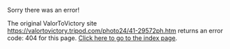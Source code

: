 

Sorry there was an error!

The original ValorToVictory site https://valortovictory.tripod.com/photo24/41-29572ph.htm returns an error code: 404 for this page. [Click here to go to the index page](../index.md).